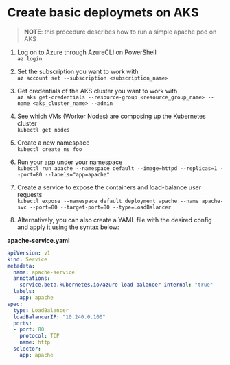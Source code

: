 # Create basic deploymets on AKS

> **NOTE**: this procedure describes how to run a simple apache pod on AKS

1. Log on to Azure through AzureCLI on PowerShell\
`az login`

1. Set the subscription you want to work with\
`az account set --subscription <subscription_name>`

1. Get credentials of the AKS cluster you want to work with\
`az aks get-credentials --resource-group <resource_group_name> --name <aks_cluster_name> --admin`

1. See which VMs (Worker Nodes) are composing up the Kubernetes cluster\
`kubectl get nodes`

1. Create a new namespace\
`kubectl create ns foo`

1. Run your app under your namespace\
`kubectl run apache --namespace default --image=httpd --replicas=1 --port=80 --labels="app=apache"`

1. Create a service to expose the containers and load-balance user requests\
`kubectl expose --namespace default deployment apache --name apache-svc --port=80 --target-port=80 --type=LoadBalancer`

1. Alternatively, you can also create a YAML file with the desired config and apply it using the syntax below:

**apache-service.yaml**
```yaml
apiVersion: v1
kind: Service
metadata:
  name: apache-service
  annotations:
    service.beta.kubernetes.io/azure-load-balancer-internal: "true"
  labels:
    app: apache
spec:
  type: LoadBalancer
  loadBalancerIP: "10.240.0.100"
  ports:
  - port: 80
    protocol: TCP
    name: http
  selector:
    app: apache
```
